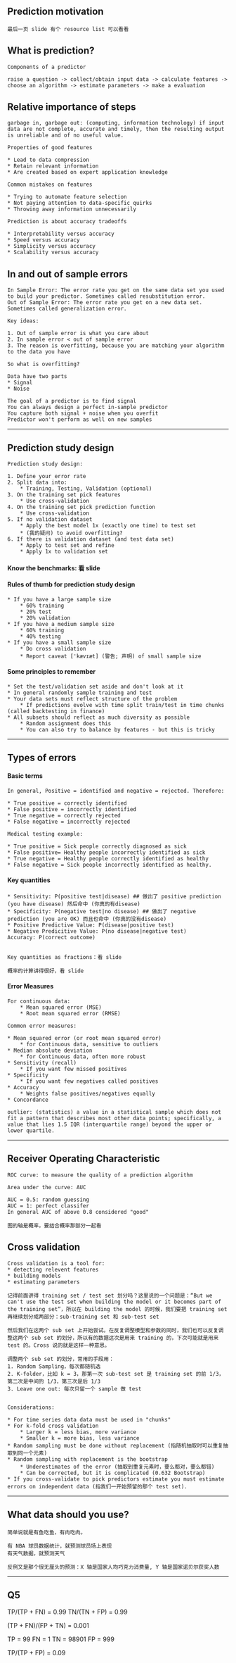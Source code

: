 ## Prediction motivation

	最后一页 slide 有个 resource list 可以看看
	
## What is prediction?
	
	Components of a predictor

	raise a question -> collect/obtain input data -> calculate features -> choose an algorithm -> estimate parameters -> make a evaluation
	
## Relative importance of steps
	
	garbage in, garbage out: (computing, information technology) if input data are not complete, accurate and timely, then the resulting output is unreliable and of no useful value.
	
	Properties of good features

	* Lead to data compression
	* Retain relevant information
	* Are created based on expert application knowledge

	Common mistakes on features

	* Trying to automate feature selection
	* Not paying attention to data-specific quirks
	* Throwing away information unnecessarily
	
	Prediction is about accuracy tradeoffs
	
	* Interpretability versus accuracy
	* Speed versus accuracy
	* Simplicity versus accuracy
	* Scalability versus accuracy
	
## In and out of sample errors
	
	In Sample Error: The error rate you get on the same data set you used to build your predictor. Sometimes called resubstitution error.
	Out of Sample Error: The error rate you get on a new data set. Sometimes called generalization error.

	Key ideas: 

	1. Out of sample error is what you care about
	2. In sample error < out of sample error
	3. The reason is overfitting, because you are matching your algorithm to the data you have
	
	So what is overfitting?
	
	Data have two parts
	* Signal
	* Noise

	The goal of a predictor is to find signal
	You can always design a perfect in-sample predictor
	You capture both signal + noise when you overfit
	Predictor won't perform as well on new samples
	
-----
	
## Prediction study design
	
	Prediction study design: 

	1. Define your error rate
	2. Split data into:
		* Training, Testing, Validation (optional)
	3. On the training set pick features
		* Use cross-validation
	4. On the training set pick prediction function
		* Use cross-validation
	5. If no validation dataset
		* Apply the best model 1x (exactly one time) to test set
		* (我的疑问) to avoid overfitting?
	6. If there is validation dataset (and test data set)
		* Apply to test set and refine
		* Apply 1x to validation set
	

#### Know the benchmarks: 看 slide
	
	
#### Rules of thumb for prediction study design 

	* If you have a large sample size
		* 60% training
		* 20% test
		* 20% validation
	* If you have a medium sample size
		* 60% training
		* 40% testing
	* If you have a small sample size
		* Do cross validation
		* Report caveat ['kævɪæt] (警告; 声明) of small sample size
	
	
#### Some principles to remember
	
	* Set the test/validation set aside and don't look at it
	* In general randomly sample training and test
	* Your data sets must reflect structure of the problem
		* If predictions evolve with time split train/test in time chunks (called backtesting in finance)
	* All subsets should reflect as much diversity as possible
		* Random assignment does this
		* You can also try to balance by features - but this is tricky
	
-----

## Types of errors

#### Basic terms

	In general, Positive = identified and negative = rejected. Therefore:

	* True positive = correctly identified
	* False positive = incorrectly identified
	* True negative = correctly rejected
	* False negative = incorrectly rejected

	Medical testing example:

	* True positive = Sick people correctly diagnosed as sick
	* False positive= Healthy people incorrectly identified as sick
	* True negative = Healthy people correctly identified as healthy
	* False negative = Sick people incorrectly identified as healthy.
	
#### Key quantities
	
	* Sensitivity: P(positive test|disease) ## 做出了 positive prediction (you have disease) 然后命中 (你真的有disease)
	* Specificity: P(negative test|no disease) ## 做出了 negative prediction (you are OK) 而且也命中 (你真的没有disease)
	* Positive Predictive Value: P(disease|positive test)
	* Negative Predicitive Value: P(no disease|negative test)
	Accuracy: P(correct outcome)
	

	Key quantities as fractions：看 slide
	
	概率的计算讲得很好，看 slide
	
#### Error Measures
	
	For continuous data:
		* Mean squared error (MSE)
		* Root mean squared error (RMSE)
	
	Common error measures: 
	
	* Mean squared error (or root mean squared error)
		* for Continuous data, sensitive to outliers
	* Median absolute deviation
		* for Continuous data, often more robust
	* Sensitivity (recall)
		* If you want few missed positives
	* Specificity
		* If you want few negatives called positives
	* Accuracy
		* Weights false positives/negatives equally
	* Concordance
		
	outlier: (statistics) a value in a statistical sample which does not fit a pattern that describes most other data points; specifically, a value that lies 1.5 IQR (interquartile range) beyond the upper or lower quartile.
	
-----

## Receiver Operating Characteristic

	ROC curve: to measure the quality of a prediction algorithm
	
	Area under the curve: AUC
	
	AUC = 0.5: random guessing
	AUC = 1: perfect classifer
	In general AUC of above 0.8 considered "good"
	
	图的轴是概率，要结合概率那部分一起看
	
## Cross validation

	Cross validation is a tool for:
	* detecting relevent features
	* building models
	* estimating parameters
	
	记得前面讲得 training set / test set 划分吗？这里说的一个问题是：“But we can't use the test set when building the model or it becomes part of the training set”，所以在 building the model 的时候，我们要把 training set 再继续划分成两部分：sub-training set 和 sub-test set
	
	然后我们在这两个 sub set 上开始尝试。在反复调整模型和参数的同时，我们也可以反复调整这两个 sub set 的划分，所以有的数据这次是用来 training 的，下次可能就是用来 test 的。Cross 说的就是这样一种意思。
	
	调整两个 sub set 的划分，常用的手段用：
	1. Random Sampling，每次都随机选
	2. K-folder，比如 k = 3，那第一次 sub-test set 是 training set 的前 1/3，第二次是中间的 1/3，第三次是后 1/3
	3. Leave one out: 每次只留一个 sample 做 test
	
	
	Considerations:
	
	* For time series data data must be used in "chunks"
	* For k-fold cross validation
		* Larger k = less bias, more variance
		* Smaller k = more bias, less variance
	* Random sampling must be done without replacement (指随机抽取时可以重复抽取到同一个元素)
	* Random sampling with replacement is the bootstrap
		* Underestimates of the error (抽取到重复元素时，要么都对，要么都错)
		* Can be corrected, but it is complicated (0.632 Bootstrap)
	* If you cross-validate to pick predictors estimate you must estimate errors on independent data (指我们一开始预留的那个 test set).
	
-----

## What data should you use?

	简单说就是有鱼吃鱼，有肉吃肉。
	
	有 NBA 球员数据统计，就预测球员场上表现
	有天气数据，就预测天气
	
	反例又是那个很无厘头的预测：X 轴是国家人均巧克力消费量, Y 轴是国家诺贝尔获奖人数
	
-----

## Q5

TP/(TP + FN) = 0.99
TN/(TN + FP) = 0.99

(TP + FN)/(FP + TN) = 0.001

TP = 99
FN = 1
TN = 98901
FP = 999

TP/(TP + FP) = 0.09
	
	
	
	
	
	
	
	
	
	
	
	
	
	
	
	
	
	
	
	
	
	
	
	
	
	